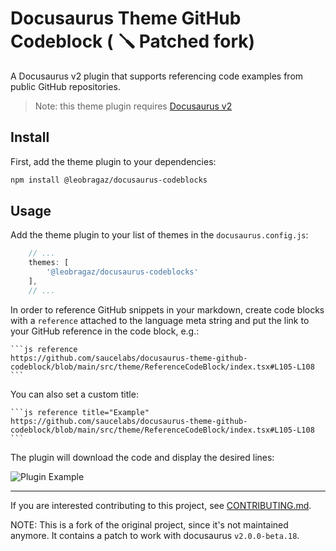 Docusaurus Theme GitHub Codeblock ( 🪛 Patched fork)
=================================

A Docusaurus v2 plugin that supports referencing code examples from public GitHub repositories.

> Note: this theme plugin requires [Docusaurus v2](https://v2.docusaurus.io/)

## Install

First, add the theme plugin to your dependencies:

```sh
npm install @leobragaz/docusaurus-codeblocks
```

## Usage

Add the theme plugin to your list of themes in the `docusaurus.config.js`:

```js
    // ...
    themes: [
        '@leobragaz/docusaurus-codeblocks'
    ],
    // ...
```

In order to reference GitHub snippets in your markdown, create code blocks with a `reference` attached to the language meta string and put the link to your GitHub reference in the code block, e.g.:

    ```js reference
    https://github.com/saucelabs/docusaurus-theme-github-codeblock/blob/main/src/theme/ReferenceCodeBlock/index.tsx#L105-L108
    ```

You can also set a custom title:

    ```js reference title="Example"
    https://github.com/saucelabs/docusaurus-theme-github-codeblock/blob/main/src/theme/ReferenceCodeBlock/index.tsx#L105-L108
    ```

The plugin will download the code and display the desired lines:

![Plugin Example](https://github.com/saucelabs/docusaurus-theme-github-codeblock/raw/main/.github/assets/example.png 'Plugin Example')

---

If you are interested contributing to this project, see [CONTRIBUTING.md](CONTRIBUTING.md).

NOTE: This is a fork of the original project, since it's not maintained anymore. It contains a patch to work with docusaurus `v2.0.0-beta.18`.

